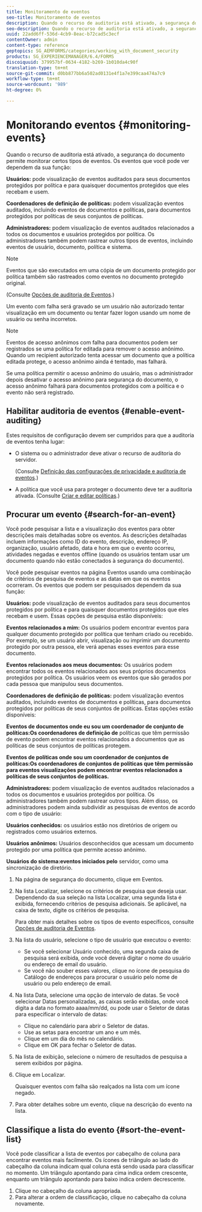 ```yaml
---
title: Monitoramento de eventos
seo-title: Monitoramento de eventos
description: Quando o recurso de auditoria está ativado, a segurança do documento permite monitorar certos tipos de eventos. Você pode pesquisar e classificar facilmente a lista de eventos usando a segurança do documento.
seo-description: Quando o recurso de auditoria está ativado, a segurança do documento permite monitorar certos tipos de eventos. Você pode pesquisar e classificar facilmente a lista de eventos usando a segurança do documento.
uuid: 22add6ff-536d-4cb9-8eac-b72cad5c3ecf
contentOwner: admin
content-type: reference
geptopics: SG_AEMFORMS/categories/working_with_document_security
products: SG_EXPERIENCEMANAGER/6.4/FORMS
discoiquuid: 379957bf-0634-4182-b269-1b010da4c90f
translation-type: tm+mt
source-git-commit: d0bb877bb6a502ad0131e4f1a7e399caa474a7c9
workflow-type: tm+mt
source-wordcount: '989'
ht-degree: 0%

---
```



# Monitorando eventos {#monitoring-events}

Quando o recurso de auditoria está ativado, a segurança do documento permite monitorar certos tipos de eventos. Os eventos que você pode ver dependem da sua função:

**Usuários:** pode visualização de eventos auditados para seus documentos protegidos por política e para quaisquer documentos protegidos que eles recebam e usem.

**Coordenadores de definição de políticas:** podem visualização eventos auditados, incluindo eventos de documentos e políticas, para documentos protegidos por políticas de seus conjuntos de políticas.

**Administradores:** podem visualização de eventos auditados relacionados a todos os documentos e usuários protegidos por política. Os administradores também podem rastrear outros tipos de eventos, incluindo eventos de usuário, documento, política e sistema.

>[!NOTE]
>
>Eventos que são executados em uma cópia de um documento protegido por política também são rastreados como eventos no documento protegido original.

(Consulte [Opções de auditoria de Eventos](/help/forms/using/admin-help/configuring-client-server-options.md#event-auditing-options).)

Um evento com falha será gravado se um usuário não autorizado tentar visualização em um documento ou tentar fazer logon usando um nome de usuário ou senha incorretos.

>[!NOTE]
>
>Eventos de acesso anônimos com falha para documentos podem ser registrados se uma política for editada para remover o acesso anônimo. Quando um recipient autorizado tenta acessar um documento que a política editada protege, o acesso anônimo ainda é tentado, mas falhará.

Se uma política permitir o acesso anônimo do usuário, mas o administrador depois desativar o acesso anônimo para segurança do documento, o acesso anônimo falhará para documentos protegidos com a política e o evento não será registrado.

## Habilitar auditoria de eventos {#enable-event-auditing}

Estes requisitos de configuração devem ser cumpridos para que a auditoria de eventos tenha lugar:

* O sistema ou o administrador deve ativar o recurso de auditoria do servidor.

   (Consulte [Definição das configurações de privacidade e auditoria de eventos](/help/forms/using/admin-help/configuring-client-server-options.md#configuring-event-auditing-and-privacy-settings).)

* A política que você usa para proteger o documento deve ter a auditoria ativada. (Consulte [Criar e editar políticas](/help/forms/using/admin-help/creating-policies.md#creating-and-editing-policies).)

## Procurar um evento {#search-for-an-event}

Você pode pesquisar a lista e a visualização dos eventos para obter descrições mais detalhadas sobre os eventos. As descrições detalhadas incluem informações como ID do evento, descrição, endereço IP, organização, usuário afetado, data e hora em que o evento ocorreu, atividades negadas e eventos offline (quando os usuários tentam usar um documento quando não estão conectados à segurança do documento).

Você pode pesquisar eventos na página Eventos usando uma combinação de critérios de pesquisa de eventos e as datas em que os eventos ocorreram. Os eventos que podem ser pesquisados dependem da sua função:

**Usuários:** pode visualização de eventos auditados para seus documentos protegidos por política e para quaisquer documentos protegidos que eles recebam e usem. Essas opções de pesquisa estão disponíveis:

**Eventos relacionados a mim:** Os usuários podem encontrar eventos para qualquer documento protegido por política que tenham criado ou recebido. Por exemplo, se um usuário abrir, visualização ou imprimir um documento protegido por outra pessoa, ele verá apenas esses eventos para esse documento.

**Eventos relacionados aos meus documentos:** Os usuários podem encontrar todos os eventos relacionados aos seus próprios documentos protegidos por política. Os usuários veem os eventos que são gerados por cada pessoa que manipulou seus documentos.

**Coordenadores de definição de políticas:** podem visualização eventos auditados, incluindo eventos de documentos e políticas, para documentos protegidos por políticas de seus conjuntos de políticas. Estas opções estão disponíveis:

**Eventos de documentos onde eu sou um coordenador de conjunto de políticas:Os coordenadores de definição de** políticas que têm permissão de evento podem encontrar eventos relacionados a documentos que as políticas de seus conjuntos de políticas protegem.

**Eventos de políticas onde sou um coordenador de conjuntos de políticas:Os coordenadores de conjuntos de políticas que têm permissão para eventos visualizações podem encontrar eventos relacionados a políticas de seus conjuntos de políticas.** 

**Administradores:** podem visualização de eventos auditados relacionados a todos os documentos e usuários protegidos por política. Os administradores também podem rastrear outros tipos. Além disso, os administradores podem ainda subdividir as pesquisas de eventos de acordo com o tipo de usuário:

**Usuários conhecidos:** os usuários estão nos diretórios de origem ou registrados como usuários externos.

**Usuários anônimos:** Usuários desconhecidos que acessam um documento protegido por uma política que permite acesso anônimo.

**Usuários do sistema:eventos iniciados pelo** servidor, como uma sincronização de diretório.

1. Na página de segurança do documento, clique em Eventos.
1. Na lista Localizar, selecione os critérios de pesquisa que deseja usar. Dependendo da sua seleção na lista Localizar, uma segunda lista é exibida, fornecendo critérios de pesquisa adicionais. Se aplicável, na caixa de texto, digite os critérios de pesquisa.

   Para obter mais detalhes sobre os tipos de evento específicos, consulte [Opções de auditoria de Eventos](/help/forms/using/admin-help/configuring-client-server-options.md#event-auditing-options).

1. Na lista do usuário, selecione o tipo de usuário que executou o evento:

   * Se você selecionar Usuário conhecido, uma segunda caixa de pesquisa será exibida, onde você deverá digitar o nome do usuário ou endereço de email do usuário.
   * Se você não souber esses valores, clique no ícone de pesquisa do Catálogo de endereços para procurar o usuário pelo nome de usuário ou pelo endereço de email.

1. Na lista Data, selecione uma opção de intervalo de datas. Se você selecionar Datas personalizadas, as caixas serão exibidas, onde você digita a data no formato aaaa/mm/dd, ou pode usar o Seletor de datas para especificar o intervalo de datas:

   * Clique no calendário para abrir o Seletor de datas.
   * Use as setas para encontrar um ano e um mês.
   * Clique em um dia do mês no calendário.
   * Clique em OK para fechar o Seletor de datas.

1. Na lista de exibição, selecione o número de resultados de pesquisa a serem exibidos por página.
1. Clique em Localizar.

   Quaisquer eventos com falha são realçados na lista com um ícone negado.

1. Para obter detalhes sobre um evento, clique na descrição do evento na lista.

## Classifique a lista do evento {#sort-the-event-list}

Você pode classificar a lista de eventos por cabeçalho de coluna para encontrar eventos mais facilmente. Os ícones de triângulo ao lado do cabeçalho da coluna indicam qual coluna está sendo usada para classificar no momento. Um triângulo apontando para cima indica ordem crescente, enquanto um triângulo apontando para baixo indica ordem decrescente.

1. Clique no cabeçalho da coluna apropriada.
1. Para alterar a ordem de classificação, clique no cabeçalho da coluna novamente.

